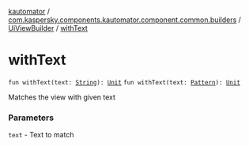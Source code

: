 [kautomator](../../index.md) / [com.kaspersky.components.kautomator.component.common.builders](../index.md) / [UiViewBuilder](index.md) / [withText](./with-text.md)

# withText

`fun withText(text: `[`String`](https://kotlinlang.org/api/latest/jvm/stdlib/kotlin/-string/index.html)`): `[`Unit`](https://kotlinlang.org/api/latest/jvm/stdlib/kotlin/-unit/index.html)
`fun withText(text: `[`Pattern`](https://docs.oracle.com/javase/6/docs/api/java/util/regex/Pattern.html)`): `[`Unit`](https://kotlinlang.org/api/latest/jvm/stdlib/kotlin/-unit/index.html)

Matches the view with given text

### Parameters

`text` - Text to match